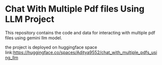 # Chat With Multiple Pdf files Using LLM Project
This repository contains the code and data for interacting with multiple pdf files using gemini llm model.

the project is deployed on huggingface space link:https://huggingface.co/spaces/Aditya9552/chat_with_multiple_pdfs_using_llm


